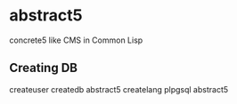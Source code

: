 # abstract5

concrete5 like CMS in Common Lisp

## Creating DB
createuser <user>
createdb abstract5
createlang plpgsql abstract5
